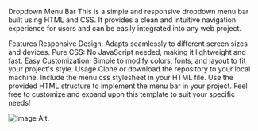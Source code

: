 Dropdown Menu Bar
This is a simple and responsive dropdown menu bar built using HTML and CSS. It provides a clean and intuitive navigation experience for users and can be easily integrated into any web project.

Features
Responsive Design: Adapts seamlessly to different screen sizes and devices.
Pure CSS: No JavaScript needed, making it lightweight and fast.
Easy Customization: Simple to modify colors, fonts, and layout to fit your project's style.
Usage
Clone or download the repository to your local machine.
Include the menu.css stylesheet in your HTML file.
Use the provided HTML structure to implement the menu bar in your project.
Feel free to customize and expand upon this template to suit your specific needs!

![Image Alt]([[image_url](https://github.com/arpita-devlops/Drop_Down_Design/blob/e4d4b297aa63decf691d144dd5b174003339e115/Dropdown%20Menu%20with%20Search%20Box%20_%20%40Arpita%20-%20Google%20Chrome%2017-08-2024%2011_35_18.png)](https://github.com/arpita-devlops/Drop_Down_Design/blob/main/Dropdown%20Menu%20with%20Search%20Box%20_%20@Arpita%20-%20Google%20Chrome%2017-08-2024%2011_35_18.png?raw=true)).
